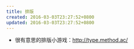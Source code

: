 ```yaml
---
title: 排版
created: 2016-03-03T23:27:52+0800
updated: 2016-03-03T23:27:52+0800
---
```



- 很有意思的排版小游戏：http://type.method.ac/
